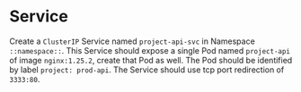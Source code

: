 # Service

Create a `ClusterIP` Service named `project-api-svc` in Namespace `::namespace::`. This Service should expose a single Pod named `project-api` of image `nginx:1.25.2`, create that Pod as well. The Pod should be identified by label `project: prod-api`. The Service should use tcp port redirection of `3333:80`.